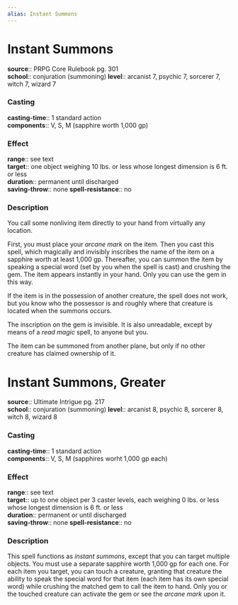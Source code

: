 ```yaml
---
alias: Instant Summons
---
```


# Instant Summons 

**source**:: PRPG Core Rulebook pg. 301  
**school**:: conjuration (summoning)
**level**:: arcanist 7, psychic 7, sorcerer 7, witch 7, wizard 7

### Casting 

**casting-time**:: 1 standard action  
**components**:: V, S, M (sapphire worth 1,000 gp)

### Effect 

**range**:: see text  
**target**:: one object weighing 10 lbs. or less whose longest dimension is 6 ft. or less  
**duration**:: permanent until discharged  
**saving-throw**:: none
**spell-resistance**:: no

### Description 

You call some nonliving item directly to your hand from virtually any location.  
  
First, you must place your *arcane mark* on the item. Then you cast this spell, which magically and invisibly inscribes the name of the item on a sapphire worth at least 1,000 gp. Thereafter, you can summon the item by speaking a special word (set by you when the spell is cast) and crushing the gem. The item appears instantly in your hand. Only you can use the gem in this way.  
  
If the item is in the possession of another creature, the spell does not work, but you know who the possessor is and roughly where that creature is located when the summons occurs.  
  
The inscription on the gem is invisible. It is also unreadable, except by means of a *read magic* spell, to anyone but you.  
  
The item can be summoned from another plane, but only if no other creature has claimed ownership of it.

# Instant Summons, Greater 

**source**:: Ultimate Intrigue pg. 217  
**school**:: conjuration (summoning)
**level**:: arcanist 8, psychic 8, sorcerer 8, witch 8, wizard 8

### Casting 

**casting-time**:: 1 standard action  
**components**:: V, S, M (sapphires worht 1,000 gp each)

### Effect 

**range**:: see text  
**target**:: up to one object per 3 caster levels, each weighing 0 lbs. or less whose longest dimension is 6 ft. or less  
**duration**:: permanent or until discharged  
**saving-throw**:: none
**spell-resistance**:: no

### Description 

This spell functions as *instant summons*, except that you can target multiple objects. You must use a separate sapphire worth 1,000 gp for each one. For each item you target, you can touch a creature, granting that creature the ability to speak the special word for that item (each item has its own special word) while crushing the matched gem to call the item to hand. Only you or the touched creature can activate the gem or see the *arcane mark* upon it.
